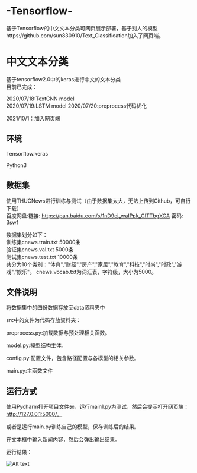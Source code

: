 # -Tensorflow-
基于Tensorflow的中文文本分类可网页展示部署，基于别人的模型https://github.com/sun830910/Text_Classification加入了网页端。

# 中文文本分类

基于tensorflow2.0中的keras进行中文的文本分类  
目前已完成：  

2020/07/18:TextCNN model  
2020/07/19:LSTM model
2020/07/20:preprocess代码优化

2021/10/1：加入网页端


## 环境

Tensorflow.keras  

Python3  



## 数据集

使用THUCNews进行训练与测试（由于数据集太大，无法上传到Github，可自行下载）  
百度网盘:链接: https://pan.baidu.com/s/1nD9ej_waIPpk_GITTbgXGA  密码: 3swf  

数据集划分如下：  
训练集cnews.train.txt 50000条  
验证集cnews.val.txt 5000条  
测试集cnews.test.txt 10000条  
共分为10个类别："体育","财经","房产","家居","教育","科技","时尚","时政","游戏","娱乐"。
cnews.vocab.txt为词汇表，字符级，大小为5000。



## 文件说明

将数据集中的四份数据存放至data资料夹中  

src中的文件为代码存放资料夹：

preprocess.py:加载数据与预处理相关函数。

model.py:模型结构主体。

config.py:配置文件，包含路径配置与各模型的相关参数。

main.py:主函数文件

## 运行方式

使用Pycharm打开项目文件夹，运行main1.py为测试，然后会提示打开网页端：http://127.0.0.1:5000/。

或者是运行main.py训练自己的模型，保存训练后的结果。

在文本框中输入新闻内容，然后会弹出输出结果。

运行结果：

![Alt text](https://github.com/Robotislove/Tensorflow/blob/bf880975dae5da5525212e3660909e04fba80061/img/11.png)


